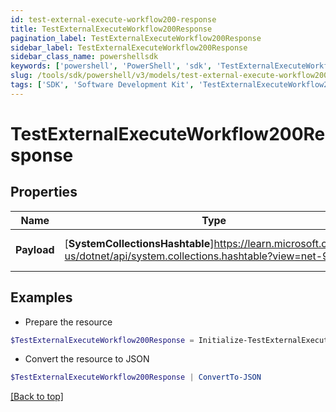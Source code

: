 ```yaml
---
id: test-external-execute-workflow200-response
title: TestExternalExecuteWorkflow200Response
pagination_label: TestExternalExecuteWorkflow200Response
sidebar_label: TestExternalExecuteWorkflow200Response
sidebar_class_name: powershellsdk
keywords: ['powershell', 'PowerShell', 'sdk', 'TestExternalExecuteWorkflow200Response', 'TestExternalExecuteWorkflow200Response'] 
slug: /tools/sdk/powershell/v3/models/test-external-execute-workflow200-response
tags: ['SDK', 'Software Development Kit', 'TestExternalExecuteWorkflow200Response', 'TestExternalExecuteWorkflow200Response']
---
```



# TestExternalExecuteWorkflow200Response

## Properties

Name | Type | Description | Notes
------------ | ------------- | ------------- | -------------
**Payload** | [**SystemCollectionsHashtable**]https://learn.microsoft.com/en-us/dotnet/api/system.collections.hashtable?view=net-9.0 | The input that was received | [optional] 

## Examples

- Prepare the resource
```powershell
$TestExternalExecuteWorkflow200Response = Initialize-TestExternalExecuteWorkflow200Response  -Payload {test=hello world}
```

- Convert the resource to JSON
```powershell
$TestExternalExecuteWorkflow200Response | ConvertTo-JSON
```


[[Back to top]](#) 

